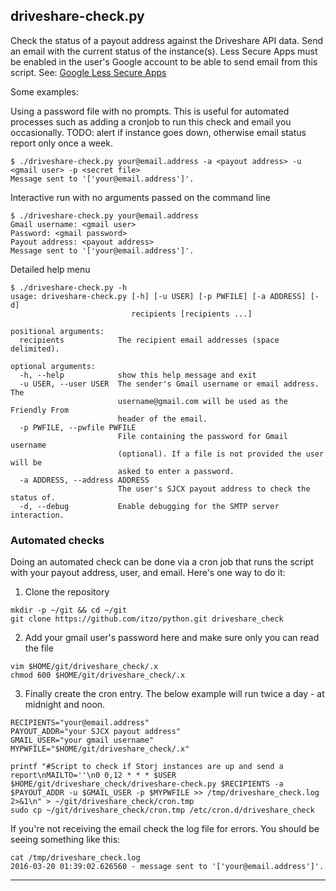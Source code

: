 ## driveshare-check.py
Check the status of a payout address against the Driveshare API data. Send an email with the current status of the instance(s). Less Secure Apps must be enabled in the user's Google account to be able to send email from this script.
See: [Google Less Secure Apps](https://www.google.com/settings/security/lesssecureapps "Google Less Secure Apps")

Some examples:

Using a password file with no prompts. This is useful for automated processes such as adding a cronjob to run this check and email you occasionally. TODO: alert if instance goes down, otherwise email status report only once a week.
```
$ ./driveshare-check.py your@email.address -a <payout address> -u <gmail user> -p <secret file>
Message sent to '['your@email.address']'.
```
Interactive run with no arguments passed on the command line
```
$ ./driveshare-check.py your@email.address
Gmail username: <gmail user>
Password: <gmail password>
Payout address: <payout address>
Message sent to '['your@email.address']'.
```
Detailed help menu
```
$ ./driveshare-check.py -h
usage: driveshare-check.py [-h] [-u USER] [-p PWFILE] [-a ADDRESS] [-d]
                           recipients [recipients ...]

positional arguments:
  recipients            The recipient email addresses (space delimited).

optional arguments:
  -h, --help            show this help message and exit
  -u USER, --user USER  The sender's Gmail username or email address. The
                        username@gmail.com will be used as the Friendly From
                        header of the email.
  -p PWFILE, --pwfile PWFILE
                        File containing the password for Gmail username
                        (optional). If a file is not provided the user will be
                        asked to enter a password.
  -a ADDRESS, --address ADDRESS
                        The user's SJCX payout address to check the status of.
  -d, --debug           Enable debugging for the SMTP server interaction.
```

### Automated checks

Doing an automated check can be done via a cron job that runs the script with your payout address, user, and email. Here's one way to do it:

1) Clone the repository
```
mkdir -p ~/git && cd ~/git
git clone https://github.com/itzo/python.git driveshare_check
```
2) Add your gmail user's password here and make sure only you can read the file
```
vim $HOME/git/driveshare_check/.x
chmod 600 $HOME/git/driveshare_check/.x
```
3) Finally create the cron entry. The below example will run twice a day - at midnight and noon.
```
RECIPIENTS="your@email.address"
PAYOUT_ADDR="your SJCX payout address"
GMAIL_USER="your gmail username"
MYPWFILE="$HOME/git/driveshare_check/.x"

printf "#Script to check if Storj instances are up and send a report\nMAILTO=''\n0 0,12 * * * $USER $HOME/git/driveshare_check/driveshare-check.py $RECIPIENTS -a $PAYOUT_ADDR -u $GMAIL_USER -p $MYPWFILE >> /tmp/driveshare_check.log 2>&1\n" > ~/git/driveshare_check/cron.tmp
sudo cp ~/git/driveshare_check/cron.tmp /etc/cron.d/driveshare_check
```
If you're not receiving the email check the log file for errors. You should be seeing something like this:
```
cat /tmp/driveshare_check.log
2016-03-20 01:39:02.626560 - message sent to '['your@email.address']'.
```


---

